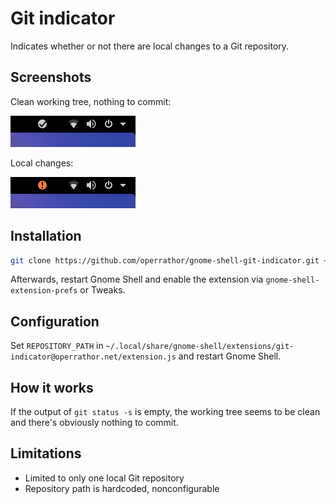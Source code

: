 # Git indicator

Indicates whether or not there are local changes to a Git repository.

## Screenshots

Clean working tree, nothing to commit:

![Indicating that the working tree is clean and there's nothing to commit](screenshots/clean.png)

Local changes:

![Indicating that there are local changes](screenshots/changes.png)

## Installation

```sh
git clone https://github.com/operrathor/gnome-shell-git-indicator.git ~/.local/share/gnome-shell/extensions/git-indicator@operrathor.net
```

Afterwards, restart Gnome Shell and enable the extension via `gnome-shell-extension-prefs` or Tweaks.

## Configuration

Set `REPOSITORY_PATH` in `~/.local/share/gnome-shell/extensions/git-indicator@operrathor.net/extension.js` and restart Gnome Shell.

## How it works

If the output of `git status -s` is empty, the working tree seems to be clean and there's obviously nothing to commit.

## Limitations

* Limited to only one local Git repository
* Repository path is hardcoded, nonconfigurable